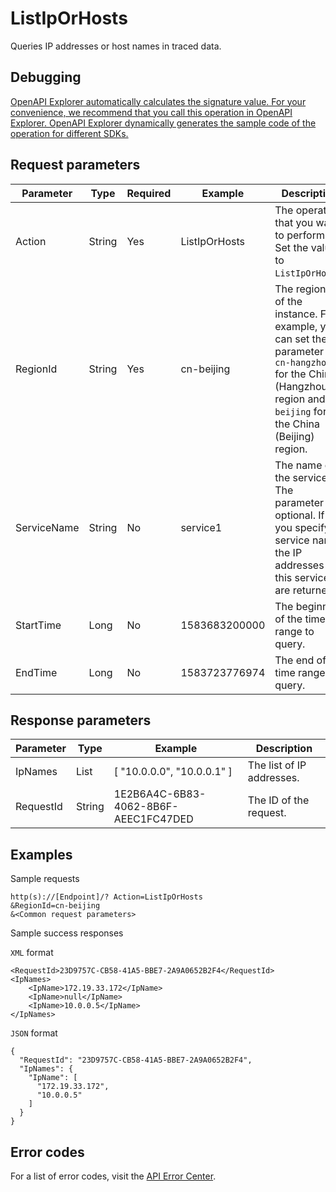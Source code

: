 # ListIpOrHosts

Queries IP addresses or host names in traced data.

## Debugging

[OpenAPI Explorer automatically calculates the signature value. For your convenience, we recommend that you call this operation in OpenAPI Explorer. OpenAPI Explorer dynamically generates the sample code of the operation for different SDKs.](https://api.aliyun.com/#product=xtrace&api=ListIpOrHosts&type=RPC&version=2019-08-08)

## Request parameters

|Parameter|Type|Required|Example|Description|
|---------|----|--------|-------|-----------|
|Action|String|Yes|ListIpOrHosts|The operation that you want to perform. Set the value to `ListIpOrHosts`. |
|RegionId|String|Yes|cn-beijing|The region ID of the instance. For example, you can set the parameter to `cn-hangzhou` for the China \(Hangzhou\) region and `cn-beijing` for the China \(Beijing\) region. |
|ServiceName|String|No|service1|The name of the service. The parameter is optional. If you specify a service name, the IP addresses in this service are returned. |
|StartTime|Long|No|1583683200000|The beginning of the time range to query. |
|EndTime|Long|No|1583723776974|The end of the time range to query. |

## Response parameters

|Parameter|Type|Example|Description|
|---------|----|-------|-----------|
|IpNames|List|\[ "10.0.0.0", "10.0.0.1" \]|The list of IP addresses. |
|RequestId|String|1E2B6A4C-6B83-4062-8B6F-AEEC1FC47DED|The ID of the request. |

## Examples

Sample requests

```
http(s)://[Endpoint]/? Action=ListIpOrHosts
&RegionId=cn-beijing
&<Common request parameters>
```

Sample success responses

`XML` format

```
<RequestId>23D9757C-CB58-41A5-BBE7-2A9A0652B2F4</RequestId>
<IpNames>
    <IpName>172.19.33.172</IpName>
    <IpName>null</IpName>
    <IpName>10.0.0.5</IpName>
</IpNames>
```

`JSON` format

```
{
  "RequestId": "23D9757C-CB58-41A5-BBE7-2A9A0652B2F4",
  "IpNames": {
    "IpName": [
      "172.19.33.172",
      "10.0.0.5"
    ]
  }
}
```

## Error codes

For a list of error codes, visit the [API Error Center](https://error-center.alibabacloud.com/status/product/xtrace).

